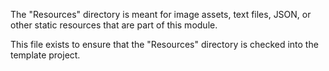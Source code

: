 The "Resources" directory is meant for image assets, text files, JSON, or other static resources that are part of this module.

This file exists to ensure that the "Resources" directory is checked into the template project.
